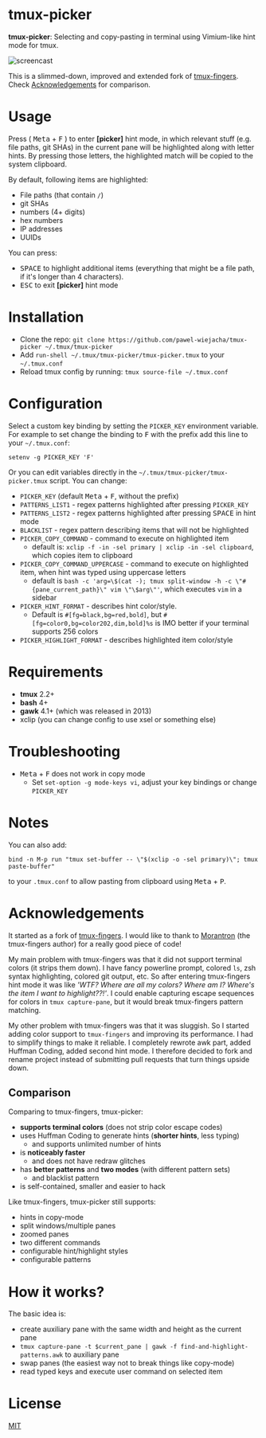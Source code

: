 # tmux-picker

**tmux-picker**: Selecting and copy-pasting in terminal using Vimium-like hint mode for tmux.

![screencast](https://i.imgur.com/sz0176k.gif)

This is a slimmed-down, improved and extended fork of [tmux-fingers](https://github.com/Morantron/tmux-fingers). Check [Acknowledgements](#acknowledgements) for comparison.

# Usage

Press ( <kbd>Meta</kbd> + <kbd>F</kbd> ) to enter **[picker]** hint mode, in which relevant stuff (e.g. file paths, git SHAs) in the current
pane will be highlighted along with letter hints. By pressing those letters, the highlighted match will be copied to the system clipboard.

By default, following items are highlighted:

* File paths (that contain `/`)
* git SHAs
* numbers (4+ digits)
* hex numbers
* IP addresses
* UUIDs

You can press:

* <kbd>SPACE</kbd> to highlight additional items (everything that might be a file path, if it's longer than 4 characters).
* <kbd>ESC</kbd> to exit **[picker]** hint mode

# Installation

* Clone the repo: `git clone https://github.com/pawel-wiejacha/tmux-picker ~/.tmux/tmux-picker`
* Add `run-shell ~/.tmux/tmux-picker/tmux-picker.tmux` to your `~/.tmux.conf`
* Reload tmux config by running: `tmux source-file ~/.tmux.conf`

# Configuration

Select a custom key binding by setting the `PICKER_KEY` environment variable. For example to set change the binding to <kbd>F</kbd> with the prefix add this line to your `~/.tmux.conf`:

    setenv -g PICKER_KEY 'F'

Or you can edit variables directly in the `~/.tmux/tmux-picker/tmux-picker.tmux` script. You can change:

- `PICKER_KEY` (default <kbd>Meta</kbd> + <kbd>F</kbd>, without the prefix)
- `PATTERNS_LIST1` - regex patterns highlighted after pressing `PICKER_KEY`
- `PATTERNS_LIST2` - regex patterns highlighted after pressing <kbd>SPACE</kbd> in hint mode
- `BLACKLIST` - regex pattern describing items that will not be highlighted
- `PICKER_COPY_COMMAND` - command to execute on highlighted item
    - default is: `xclip -f -in -sel primary | xclip -in -sel clipboard`, which copies item to clipboard
- `PICKER_COPY_COMMAND_UPPERCASE` - command to execute on highlighted item, when hint was typed using uppercase letters
    - default is `bash -c 'arg=\$(cat -); tmux split-window -h -c \"#{pane_current_path}\" vim \"\$arg\"'`, which executes `vim` in a sidebar
- `PICKER_HINT_FORMAT` - describes hint color/style.
    - Default is `#[fg=black,bg=red,bold]`, but `#[fg=color0,bg=color202,dim,bold]%s` is IMO better if your terminal supports 256 colors
- `PICKER_HIGHLIGHT_FORMAT` - describes highlighted item color/style

# Requirements

* **tmux** 2.2+
* **bash** 4+
* **gawk** 4.1+ (which was released in 2013)
* xclip (you can change config to use xsel or something else)

# Troubleshooting

- <kbd>Meta</kbd> + <kbd>F</kbd> does not work in copy mode
    - Set `set-option -g mode-keys vi`, adjust your key bindings or change `PICKER_KEY`

# Notes

You can also add:

```
bind -n M-p run "tmux set-buffer -- \"$(xclip -o -sel primary)\"; tmux paste-buffer"
```

to your `.tmux.conf` to allow pasting from clipboard using <kbd>Meta</kbd> + <kbd>P</kbd>.

# Acknowledgements

It started as a fork of [tmux-fingers](https://github.com/Morantron/tmux-fingers). I would like to thank to [Morantron](https://github.com/Morantron) (the tmux-fingers author) for a really good piece of code!

My main problem with tmux-fingers was that it did not support terminal colors (it strips them down). I have fancy powerline prompt, colored `ls`, zsh syntax highlighting, colored git output, etc. So after entering tmux-fingers hint mode it was like *'WTF? Where are all my colors? Where am I? Where's the item I want to highlight??!'*. I could enable capturing escape sequences for colors in `tmux capture-pane`, but it would break tmux-fingers pattern matching. 

My other problem with tmux-fingers was that it was sluggish. So I started adding color support to `tmux-fingers` and improving its performance. I had to simplify things to make it reliable. I completely rewrote awk part, added Huffman Coding, added second hint mode. I therefore decided to fork and rename project instead of submitting pull requests that turn things upside down.

## Comparison

Comparing to tmux-fingers, tmux-picker:

- **supports terminal colors** (does not strip color escape codes)
- uses Huffman Coding to generate hints (**shorter hints**, less typing)
    - and supports unlimited number of hints
- is **noticeably faster** 
    - and does not have redraw glitches
- has **better patterns** and **two modes** (with different pattern sets)
    - and blacklist pattern
- is self-contained, smaller and easier to hack

Like tmux-fingers, tmux-picker still supports: 

- hints in copy-mode
- split windows/multiple panes
- zoomed panes
- two different commands
- configurable hint/highlight styles
- configurable patterns

# How it works?

The basic idea is:

- create auxiliary pane with the same width and height as the current pane
- `tmux capture-pane -t $current_pane | gawk -f find-and-highlight-patterns.awk` to auxiliary pane
- swap panes (the easiest way not to break things like copy-mode) 
- read typed keys and execute user command on selected item

# License

[MIT](https://github.com/pawel-wiejacha/tmux-picker/blob/master/LICENSE)
